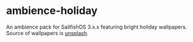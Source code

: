 # ambience-holiday
An ambience pack for SailfishOS 3.x.x featuring bright holiday wallpapers. Source of wallpapers is [unsplash](https://unsplash.com/).
